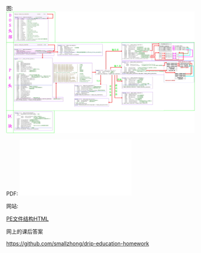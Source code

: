 图:
![PE文件结构](PE文件结构.jpg)

PDF:
![PE文件结构PDF](PE文件结构.pdf)

网站:

[PE文件结构HTML](https://www.mallocfree.com/interview/windows-1-pe.htm)





网上的课后答案

https://github.com/smallzhong/drip-education-homework